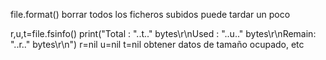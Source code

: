 file.format()
  borrar todos los ficheros subidos
  puede tardar un poco

r,u,t=file.fsinfo() print("Total : "..t.." bytes\r\nUsed  : "..u.." bytes\r\nRemain: "..r.." bytes\r\n") r=nil u=nil t=nil
  obtener datos de tamaño ocupado, etc
